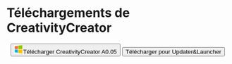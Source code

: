 # Téléchargements de CreativityCreator

<center><button onClick='location.href="lastest.exe"; location.href="Tanks' class="btn btn-github"><img src='Windows.png' width=20 height=20/>Télécharger CreativityCreator A0.05</button>
<input type="button" width=43 value="Télécharger pour Updater&Launcher" class="btn btn-github" onClick='location.href="Updater&Launcher/"'>
